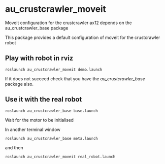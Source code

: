 au_crustcrawler_moveit
======================

Moveit configuration for the crustcrawler ax12 depends on the au_crustcrawler_base package

This package provides a default configuration of moveit for the crustcrawler robot


Play with robot in rviz
-----------

`roslaunch au_crustcrawler_moveit demo.launch`

If it does not succeed check that you have the *au_crustcrawler_base* package also.

Use it with the real robot
-----------
`roslaunch au_crustcrawler_base base.launch`

Wait for the motor to be initialised

In another terminal window

`roslaunch au_crustcrawler_base meta.launch`

and then

`roslaunch au_crustcrawler_moveit real_robot.launch`

